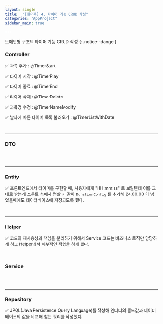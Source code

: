 ```yaml
---
layout: single
title:  "[힛더북] 4. 타이머 기능 CRUD 작성"
categories: "AppProject"
sidebar_main: true

---
```


도메인형 구조의 타이머 기능 CRUD 작성
{: .notice--danger}

### Controller

✅ 과목 추가 : @TimerStart

✅ 타이머 시작 : @TimerPlay

✅ 타이머 종료 : @TimerEnd

✅ 타이머 삭제 : @TimerDelete

✅ 과목명 수정 : @TimerNameModify

✅ 날짜에 따른 타이머 목록 불러오기 : @TimerListWithDate
<br/>
<script src="https://gist.github.com/Hanseung2/2432ca18d23eb18cedb6269aadf9741f.js"></script>

<br/>

<hr/>

### DTO
<br/>
<script src="https://gist.github.com/Hanseung2/32945212b985c7426ee15e972d8035b6.js"></script>

<br/>

<hr/>

### Entity

✅ 프론트엔드에서 타이머를 구현할 때, 사용자에게 "HH:mm:ss" 로 보일텐데 이를 그대로 받는게 프론트 측에서 편할 거 같아 `DurationConfig` 를 추가해 24:00:00 이 넘었을때에도 데이터베이스에 저장되도록 했다.
<br/>
<script src="https://gist.github.com/Hanseung2/d08e8e8346f5e95aae599b1654c2d7e6.js"></script>

<br/>

<hr/>

### Helper

✅ 코드의 재사용성과 책임을 분리하기 위해서 Service 코드는 비즈니스 로직만 담당하게 하고 Helper에서 세부적인 작업을 하게 했다.
<br/>
<script src="https://gist.github.com/Hanseung2/cba5de9d1ef63b3643109f0c425f3533.js"></script>

<br/>

### Service
<br/>
<script src="https://gist.github.com/Hanseung2/773dbbf9acb505d5427d3a083676cefe.js"></script>

<br/>

<hr/>

### Repository

✅ JPQL(Java Persistence Query Language)를 작성해 엔티티의 필드값과 데이터베이스의 값을 비교해 찾는 쿼리를 작성했다.

<script src="https://gist.github.com/Hanseung2/bcfabe87858b65aca51dea079988380c.js"></script>